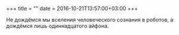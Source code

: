 +++
title = ""
date = 2016-10-21T13:57:00+03:00
+++

Не дождёмся мы вселения человеческого сознания в роботов, а дождёмся лишь одиннадцатого айфона.


